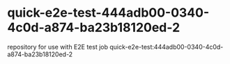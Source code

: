 # quick-e2e-test-444adb00-0340-4c0d-a874-ba23b18120ed-2
repository for use with E2E test job quick-e2e-test:444adb00-0340-4c0d-a874-ba23b18120ed-2

